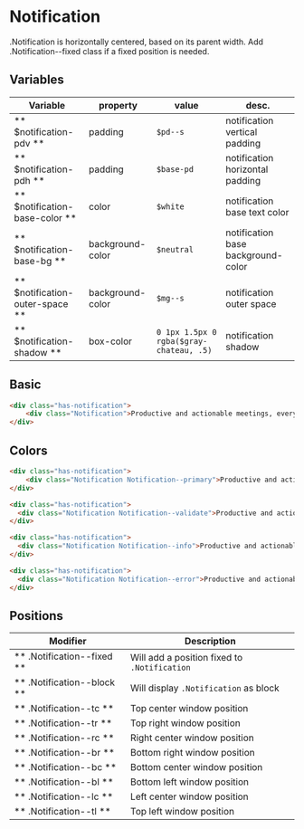 # Notification

.Notification is horizontally centered, based on its parent width. Add .Notification--fixed class if a fixed position is needed.

## Variables

| Variable                        | property         | value                                   | desc.                              |
|---------------------------------|------------------|-----------------------------------------|------------------------------------|
| ** $notification-pdv **         | padding          | `$pd--s`                                | notification vertical padding      |
| ** $notification-pdh **         | padding          | `$base-pd`                              | notification horizontal padding    |
| ** $notification-base-color **  | color            | `$white`                                | notification base text color       |
| ** $notification-base-bg **     | background-color | `$neutral`                              | notification base background-color |
| ** $notification-outer-space ** | background-color | `$mg--s`                                | notification outer space           |
| ** $notification-shadow **      | box-color        | `0 1px 1.5px 0 rgba($gray-chateau, .5)` | notification shadow                |



## Basic

```html
<div class="has-notification">
	<div class="Notification">Productive and actionable meetings, every time.</div>
</div>
```



## Colors

```html
<div class="has-notification">
	<div class="Notification Notification--primary">Productive and actionable meetings, every time.</div>
</div>
```

```html
<div class="has-notification">
  <div class="Notification Notification--validate">Productive and actionable meetings, every time.</div>
</div>
```

```html
<div class="has-notification">
  <div class="Notification Notification--info">Productive and actionable meetings, every time.</div>
</div>
```

```html
<div class="has-notification">
  <div class="Notification Notification--error">Productive and actionable meetings, every time.</div>
</div>
```



## Positions

| Modifier                   | Description                                  |
|----------------------------|----------------------------------------------|
| ** .Notification--fixed ** | Will add a position fixed to `.Notification` |
| ** .Notification--block ** | Will display `.Notification` as block        |
| ** .Notification--tc **    | Top center window position                   |
| ** .Notification--tr **    | Top right window position                    |
| ** .Notification--rc **    | Right center window position                 |
| ** .Notification--br **    | Bottom right window position                 |
| ** .Notification--bc **    | Bottom center window position                |
| ** .Notification--bl **    | Bottom left window position                  |
| ** .Notification--lc **    | Left center window position                  |
| ** .Notification--tl **    | Top left window position                     |

